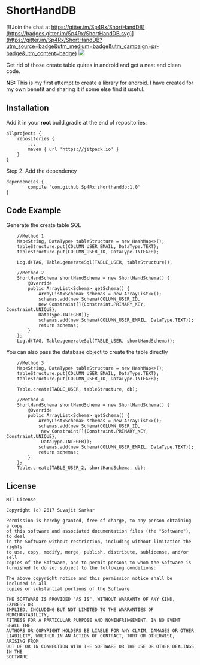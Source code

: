 # ShortHandDB

[![Join the chat at https://gitter.im/Sp4Rx/ShortHandDB](https://badges.gitter.im/Sp4Rx/ShortHandDB.svg)](https://gitter.im/Sp4Rx/ShortHandDB?utm_source=badge&utm_medium=badge&utm_campaign=pr-badge&utm_content=badge)
[![](https://jitpack.io/v/Sp4Rx/shorthanddb.svg)](https://jitpack.io/#Sp4Rx/shorthanddb)

Get rid of those create table quires in android and get a neat and clean code.

**NB:** This is my first attempt to create a library for android. I have created for my  own benefit and sharing it if some else find it useful.

## Installation
Add it in your **root** build.gradle at the end of repositories:

	allprojects {
		repositories {
			...
			maven { url 'https://jitpack.io' }
		}
	}
Step 2. Add the dependency

	dependencies {
	        compile 'com.github.Sp4Rx:shorthanddb:1.0'
	}

## Code Example

Generate the create table SQL

        //Method 1
        Map<String, DataType> tableStructure = new HashMap<>();
        tableStructure.put(COLUMN_USER_EMAIL, DataType.TEXT);
        tableStructure.put(COLUMN_USER_ID, DataType.INTEGER);

        Log.d(TAG, Table.generateSql(TABLE_USER, tableStructure));

        //Method 2
        ShortHandSchema shortHandSchema = new ShortHandSchema() {
            @Override
            public ArrayList<Schema> getSchema() {
                ArrayList<Schema> schemas = new ArrayList<>();
                schemas.add(new Schema(COLUMN_USER_ID, 
                new Constraint[]{Constraint.PRIMARY_KEY, Constraint.UNIQUE}, 
                DataType.INTEGER));
                schemas.add(new Schema(COLUMN_USER_EMAIL, DataType.TEXT));
                return schemas;
            }
        };
        Log.d(TAG, Table.generateSql(TABLE_USER, shortHandSchema));
You can also pass the database object to create the table directly

        //Method 3
        Map<String, DataType> tableStructure = new HashMap<>();
        tableStructure.put(COLUMN_USER_EMAIL, DataType.TEXT);
        tableStructure.put(COLUMN_USER_ID, DataType.INTEGER);

        Table.create(TABLE_USER, tableStructure, db);

        //Method 4
        ShortHandSchema shortHandSchema = new ShortHandSchema() {
            @Override
            public ArrayList<Schema> getSchema() {
                ArrayList<Schema> schemas = new ArrayList<>();
                schemas.add(new Schema(COLUMN_USER_ID,
                 new Constraint[]{Constraint.PRIMARY_KEY, Constraint.UNIQUE},
                 DataType.INTEGER));
                schemas.add(new Schema(COLUMN_USER_EMAIL, DataType.TEXT));
                return schemas;
            }
        };
        Table.create(TABLE_USER_2, shortHandSchema, db);

## License

    MIT License
    
    Copyright (c) 2017 Suvajit Sarkar
    
    Permission is hereby granted, free of charge, to any person obtaining a copy
    of this software and associated documentation files (the "Software"), to deal
    in the Software without restriction, including without limitation the rights
    to use, copy, modify, merge, publish, distribute, sublicense, and/or sell
    copies of the Software, and to permit persons to whom the Software is
    furnished to do so, subject to the following conditions:
    
    The above copyright notice and this permission notice shall be included in all
    copies or substantial portions of the Software.
    
    THE SOFTWARE IS PROVIDED "AS IS", WITHOUT WARRANTY OF ANY KIND, EXPRESS OR
    IMPLIED, INCLUDING BUT NOT LIMITED TO THE WARRANTIES OF MERCHANTABILITY,
    FITNESS FOR A PARTICULAR PURPOSE AND NONINFRINGEMENT. IN NO EVENT SHALL THE
    AUTHORS OR COPYRIGHT HOLDERS BE LIABLE FOR ANY CLAIM, DAMAGES OR OTHER
    LIABILITY, WHETHER IN AN ACTION OF CONTRACT, TORT OR OTHERWISE, ARISING FROM,
    OUT OF OR IN CONNECTION WITH THE SOFTWARE OR THE USE OR OTHER DEALINGS IN THE
    SOFTWARE.
